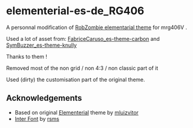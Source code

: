 # elementerial-es-de_RG406
A personnal modification of [RobZombie elementarial theme](https://github.com/RobZombie9043/elementerial-es-de) for mrg406V .

Used a lot of asset from:
[FabriceCaruso_es-theme-carbon](https://github.com/fabricecaruso/es-theme-carbon)
and
[SymBuzzer_es-theme-knully](https://github.com/symbuzzer/es-theme-knulli)

Thanks to them !



Removed most of the non grid / non 4:3 / non classic part of it

Used (dirty) the customisation part of the original theme.

## **Acknowledgements**
- Based on original [Elementerial](https://github.com/mluizvitor/es-theme-elementerial) theme by [mluizvitor](https://github.com/mluizvitor/es-theme-elementerial/commits?author=mluizvitor)
- [Inter Font](https://github.com/rsms/inter) by [rsms](https://github.com/rsms)
